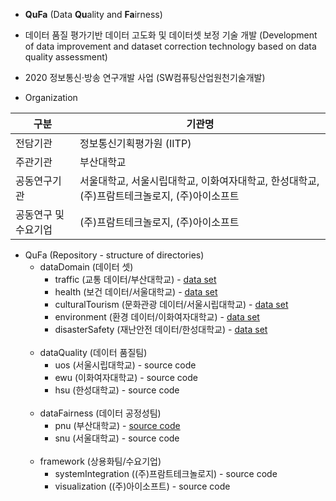 - **QuFa** (Data **Qu**ality and **Fa**irness)

- 데이터 품질 평가기반 데이터 고도화 및 데이터셋 보정 기술 개발 (Development of data improvement and dataset correction technology based on data quality assessment)

- 2020 정보통신·방송 연구개발 사업 (SW컴퓨팅산업원천기술개발)

- Organization

| 구분 | 기관명 |
| ------ | ------ |
| 전담기관 | 정보통신기획평가원 (IITP) |
| 주관기관 | 부산대학교 |
| 공동연구기관 | 서울대학교, 서울시립대학교, 이화여자대학교, 한성대학교, (주)프람트테크놀로지, (주)아이소프트 |
| 공동연구 및 수요기업 | (주)프람트테크놀로지, (주)아이소프트 |

<ul>
    <li>
      <label>QuFa (Repository - structure of directories)</label>
      <ul>
        <li>
          <label>dataDomain (데이터 셋)</label>
          <ul>
            <li>
                <label>traffic (교통 데이터/부산대학교) - <a href="https://gitlab.com/qufa/qufa/-/tree/master/dataDomain/traffic/dataSet">data set</a></label>
            </li>
            <li>
                <label>health (보건 데이터/서울대학교) - <a href="#">data set</a></label>
            </li>
            <li>
                <label>culturalTourism (문화관광 데이터/서울시립대학교) - <a href="#">data set</a></label>
            </li>
            <li>
                <label>environment (환경 데이터/이화여자대학교) - <a href="#">data set</a></label>
            </li>
            <li>
                <label>disasterSafety (재난안전 데이터/한성대학교) - <a href="#">data set</a></label>
            </li>
          </ul>
        </li><br>
        <li>
          <label>dataQuality (데이터 품질팀)</label>
          <ul>
            <li>
                <label>uos (서울시립대학교) - source code</label>
            </li>
            <li>
                <label>ewu (이화여자대학교) - source code</label>
            </li>
            <li>
                <label>hsu (한성대학교) - source code</label>
            </li>
          </ul>
        </li><br>
        <li>
          <label>dataFairness (데이터 공정성팀)</label>
          <ul>
            <li>
                <label>pnu (부산대학교) - <a href=https://gitlab.com/qufa/qufa/-/tree/master/dataFairness/pnu>source code</a></label>
            </li>
            <li>
                <label>snu (서울대학교) - source code</label>
            </li>
          </ul>
        </li><br>
        <li>
          <label>framework (상용화팀/수요기업)</label>
          <ul>
            <li>
                <label>systemIntegration ((주)프람트테크놀로지) - source code</label>
            </li>
            <li>
                <label>visualization ((주)아이소프트) - source code</label>
            </li>
          </ul>
        </li>
      </ul>
    </li>
</ul>
